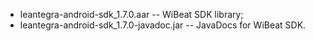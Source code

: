  - leantegra-android-sdk_1.7.0.aar -- WiBeat SDK library;
 - leantegra-android-sdk_1.7.0-javadoc.jar -- JavaDocs for WiBeat SDK.
